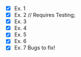 - [x] Ex. 1 
- [x] Ex. 2 // Requires Testing;
- [x] Ex. 3
- [x] Ex. 4
- [x] Ex. 5
- [x] Ex. 6
- [x] Ex. 7
Bugs to fix!
